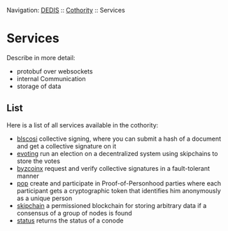 Navigation: [DEDIS](https://github.com/dedis/doc/tree/master/README.md) ::
[Cothority](../README.md) ::
Services

# Services

Describe in more detail:
- protobuf over websockets
- internal Communication
- storage of data

## List

Here is a list of all services available in the cothority:

- [blscosi](../blscosi/service) collective
signing, where you can submit a hash of a document and get a collective signature
on it
- [evoting](../evoting/service/README.md) run
an election on a decentralized system using skipchains to store the votes
- [byzcoinx](../byzcoinx/README.md) request and verify
collective signatures in a fault-tolerant manner
- [pop](../pop/service/README.md) create and participate
in Proof-of-Personhood parties where each participant gets a cryptographic token
that identifies him anonymously as a unique person
- [skipchain](../skipchain/README.md) a permissioned
blockchain for storing arbitrary data if a consensus of a group of nodes is found
- [status](../status/service/README.md) returns the status of a conode
